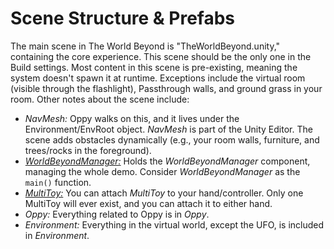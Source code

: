 # Scene Structure & Prefabs

The main scene in The World Beyond is "TheWorldBeyond.unity," containing the core experience. This scene should be the only one in the Build settings. Most content in this scene is pre-existing, meaning the system doesn't spawn it at runtime. Exceptions include the virtual room (visible through the flashlight), Passthrough walls, and ground grass in your room. Other notes about the scene include:

* *NavMesh:* Oppy walks on this, and it lives under the Environment/EnvRoot object. *NavMesh* is part of the Unity Editor. The scene adds obstacles dynamically (e.g., your room walls, furniture, and trees/rocks in the foreground).
* [*WorldBeyondManager:*](../Assets/TheWorldBeyond/Scripts/GameManagement/WorldBeyondManager.cs) Holds the *WorldBeyondManager* component, managing the whole demo. Consider *WorldBeyondManager* as the `main()` function.
* [*MultiToy:*](../Assets/TheWorldBeyond/Scripts/Toy/MultiToy.cs) You can attach *MultiToy* to your hand/controller. Only one MultiToy will ever exist, and you can attach it to either hand.
* *Oppy:* Everything related to Oppy is in *Oppy*.
* *Environment:* Everything in the virtual world, except the UFO, is included in *Environment*.

